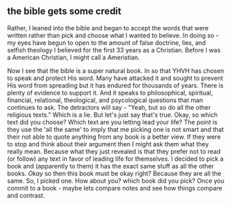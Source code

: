 ## the bible gets some credit
Rather, I leaned into the bible and began to accept the words that were written rather than pick and choose what I wanted to believe. In doing so - my eyes have begun to open to the amount of false doctrine, lies, and selfish theology I believed for the first 33 years as a Christian. Before I was a American Christian, I might call a Ameristian.

Now I see that the bible is a super natural book. In so that YHVH has chosen to speak and protect His word. Many have attacked it and sought to prevent His word from spreading but it has endured for thousands of years. There is plenty of evidence to support it. And it speaks to philosophical, spiritual, financial, relational, theological, and psycological questions that man continues to ask. The detractors will say - "Yeah, but so do all the other religious texts." Which is a lie. But let's just say that's true. Okay, so which text did you choose? Which text are you letting lead your life? The point is they use the 'all the same' to imply that me picking one is not smart and that their not able to quote anything from any book is a better view. If they were to stop and think about their argument then I might ask them what they really mean. Because what they just revealed is that they prefer not to read (or follow) any text in favor of leading life for themselves. I decided to pick a book and (apparently to them) it has the exact same stuff as all the other books. _Okay_ so then this book must be okay right? Because they are all the same. So, I picked one. How about you? which book did you pick? Once you commit to a book - maybe lets compare notes and see how things compare and contrast.